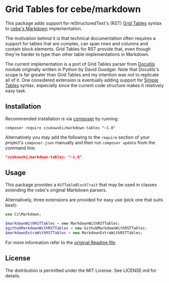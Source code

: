 Grid Tables for cebe/markdown
=============================

This package adds support for reStructuredText's (RST) [Grid Tables][grid-tables] syntax to [cebe's
Markdown][cebe/markdown] implementation.

The motivation behind it is that technical documentation often requires a support for tables that
are complex, can span rows and columns and contain block elements. Grid Tables for RST provide that,
even though they're harder to type than other table implementations in Markdown.

The current implementation is a port of Grid Tables parser from [Docutils][docutils] module
originally written in Python by David Goodger. Note that Docutils's scope is far greater than Grid
Tables and my intention was not to replicate all of it. One considered extension is eventually
adding support for [Simple Tables][simple-tables] syntax, especially since the current code
structure makes it relatively easy task.

Installation
------------

Recommended installation is via [composer][composer] by running:

    composer require czukowski/markdown-tables "~1.0"

Alternatively you may add the following to the `require` section of your project's `composer.json`
manually and then run `composer update` from the command line:

```json
"czukowski/markdown-tables: "~1.0"
```

Usage
-----

This package provides a `RSTTableBlockTrait` that may be used in classes extending the cebe's
original Markdown parsers.

Alternatively, three extensions are provided for easy use (pick one that suits best):

```php
use Cz\Markdown;

$markdownWithRSTTables = new MarkdownWithRSTTables;
$githubMarkdownWithRSTTables = new GithubMarkdownWithRSTTables;
$markdownExtraWithRSTTables = new MarkdownExtraWithRSTTables;
```

For more information refer to the [original Readme file][markdown-usage].

License
-------

The distribution is permitted under the MIT License. See LICENSE.md for details.


  [cebe/markdown]: https://github.com/cebe/markdown
  [composer]: https://getcomposer.org/ 
  [docutils]: https://sourceforge.net/projects/docutils/
  [grid-tables]: http://docutils.sourceforge.net/docs/ref/rst/restructuredtext.html#grid-tables
  [markdown-usage]: https://github.com/cebe/markdown#usage
  [simple-tables]: http://docutils.sourceforge.net/docs/ref/rst/restructuredtext.html#simple-tables
